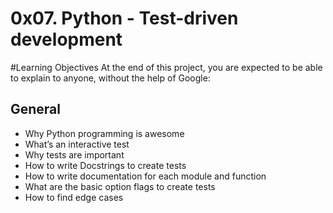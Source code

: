 # 0x07. Python - Test-driven development
#Learning Objectives
At the end of this project, you are expected to be able to explain to anyone, without the help of Google:
## General
* Why Python programming is awesome
* What’s an interactive test
* Why tests are important
* How to write Docstrings to create tests
* How to write documentation for each module and function
* What are the basic option flags to create tests
* How to find edge cases

